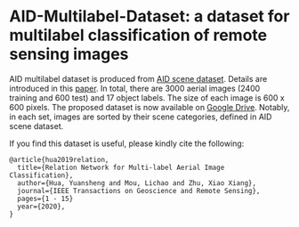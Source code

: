 # AID-Multilabel-Dataset: a dataset for multilabel classification of remote sensing images

AID multilabel dataset is produced from [AID scene dataset](https://captain-whu.github.io/AID/). Details are introduced in this [paper](https://ieeexplore.ieee.org/document/8986556). In total, there are 3000 aerial images (2400 training and 600 test) and 17 object labels. The size of each image is 600 x 600 pixels. The proposed dataset is now available on [Google Drive](https://drive.google.com/open?id=1he18p2yNI6IjW_cuT2lRs545pQAG7usZ). Notably, in each set, images are sorted by their scene categories, defined in AID scene dataset. 

If you find this dataset is useful, please kindly cite the following:
```
@article{hua2019relation,
  title={Relation Network for Multi-label Aerial Image Classification},
  author={Hua, Yuansheng and Mou, Lichao and Zhu, Xiao Xiang},
  journal={IEEE Transactions on Geoscience and Remote Sensing},
  pages={1 - 15}
  year={2020},
}
```
